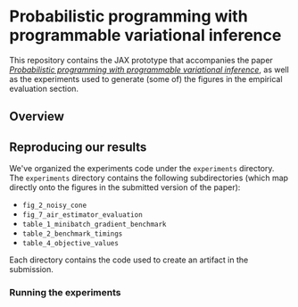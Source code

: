 # Probabilistic programming with programmable variational inference
This repository contains the JAX prototype that accompanies the paper [_Probabilistic programming with programmable variational inference_](./pldi24_programmable_vi_original_submit.pdf), as well as the experiments used to generate (some of) the figures in the empirical evaluation section.

## Overview

## Reproducing our results

We've organized the experiments code under the `experiments` directory. The `experiments` directory contains the following subdirectories (which map directly onto the figures in the submitted version of the paper):

* `fig_2_noisy_cone`
* `fig_7_air_estimator_evaluation`
* `table_1_minibatch_gradient_benchmark`
* `table_2_benchmark_timings`
* `table_4_objective_values`

Each directory contains the code used to create an artifact in the submission.

### Running the experiments
